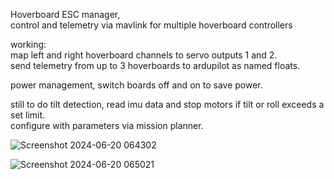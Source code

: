 Hoverboard ESC manager,    
 control and telemetry via mavlink for multiple hoverboard controllers

working:    
map left and right hoverboard channels to servo outputs 1 and 2.     
send telemetry from up to 3 hoverboards to ardupilot as named floats. 

power management, switch boards off and on to save power.        

still to do
tilt detection, read imu data and stop motors if tilt or roll exceeds a set limit.     
configure with parameters via mission planner. 


![Screenshot 2024-06-20 064302](https://github.com/geofrancis/Hoverboard_MAVLINK_RC_Telemetry/assets/5570278/07d68d38-3a74-4209-8ff4-57d675d888be)

![Screenshot 2024-06-20 065021](https://github.com/geofrancis/Hoverboard_MAVLINK_RC_Telemetry/assets/5570278/9b51a9fd-1ee1-4779-a814-7b1789b93073)

